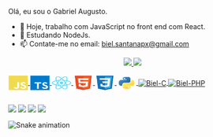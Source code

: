 Olá, eu sou o Gabriel Augusto.
- 🔭 Hoje, trabalho com JavaScript no front end com React.
- 🌱 Estudando NodeJs.
- 📫 Contate-me no email: biel.santanapx@gmail.com

<div align="center">
  <a href="https://github.com/bielsantanape">
  <img height="180em" src="https://github-readme-stats.vercel.app/api?username=bielsantanape&show_icons=true&theme=dark&include_all_commits=true&count_private=true"/>
  <img height="180em" src="https://github-readme-stats.vercel.app/api/top-langs/?username=bielsantanape&layout=compact&langs_count=7&theme=dark"/>
</div>
  
<div style="display: inline_block"><br>
  <img align="center" alt="Biel-Js" height="30" width="40" src="https://raw.githubusercontent.com/devicons/devicon/master/icons/javascript/javascript-plain.svg">
  <img align="center" alt="Biel-Ts" height="30" width="40" src="https://raw.githubusercontent.com/devicons/devicon/master/icons/typescript/typescript-plain.svg">
  <img align="center" alt="Biel-React" height="30" width="40" src="https://raw.githubusercontent.com/devicons/devicon/master/icons/react/react-original.svg">
  <img align="center" alt="Biel-HTML" height="30" width="40" src="https://raw.githubusercontent.com/devicons/devicon/master/icons/html5/html5-original.svg">
  <img align="center" alt="Biel-CSS" height="30" width="40" src="https://raw.githubusercontent.com/devicons/devicon/master/icons/css3/css3-original.svg">
  <img align="center" alt="Biel-Python" height="30" width="40" src="https://raw.githubusercontent.com/devicons/devicon/master/icons/python/python-original.svg">
  <img align="center" alt="Biel-C" height="30" width="40" <img src="https://cdn.jsdelivr.net/gh/devicons/devicon/icons/c/c-original.svg">
  <img align="center" alt="Biel-PHP" height="30" width="40" <img src="https://cdn.jsdelivr.net/gh/devicons/devicon/icons/php/php-original.svg"/>
  
</div>
  
##
 
<div> 
  <a href="https://www.youtube.com/channel/UCVShusapAN6Cwv0uWxsmu-w" target="_blank"><img src="https://img.shields.io/badge/YouTube-FF0000?style=for-the-badge&logo=youtube&logoColor=white" target="_blank"></a>
  <a href="https://instagram.com/bielsantanape" target="_blank"><img src="https://img.shields.io/badge/-Instagram-%23E4405F?style=for-the-badge&logo=instagram&logoColor=white" target="_blank"></a>
  <a href = "mailto:biel.santanapx@gmail.com"><img src="https://img.shields.io/badge/-Gmail-%23333?style=for-the-badge&logo=gmail&logoColor=white" target="_blank"></a>
  <a href="https://www.linkedin.com/in/gabriel-augusto-santana-pereira-36893b198/" target="_blank"><img src="https://img.shields.io/badge/-LinkedIn-%230077B5?style=for-the-badge&logo=linkedin&logoColor=white" target="_blank"></a> 
 
  
   ![Snake animation](https://github.com/bielsantanape/rafaballerini/blob/output/github-contribution-grid-snake.svg)
 
</div>
